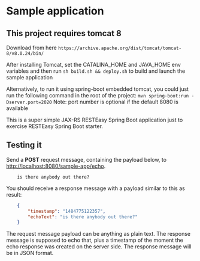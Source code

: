 # Sample application

## This project requires tomcat 8

Download from here ```https://archive.apache.org/dist/tomcat/tomcat-8/v8.0.24/bin/```

After installing Tomcat, set the CATALINA_HOME and JAVA_HOME env variables and then run
 ``` sh build.sh && deploy.sh ``` 
to build and launch the sample application

Alternatively, to run it using spring-boot embedded tomcat, you could just run the following command in the root of the project:
``` mvn spring-boot:run -Dserver.port=2020 ``` 
Note: port number is optional if the default 8080 is available

This is a super simple JAX-RS RESTEasy Spring Boot application just to exercise RESTEasy Spring Boot starter.<br>



## Testing it

Send a **POST** request message, containing the payload below, to [http://localhost:8080/sample-app/echo](http://localhost:8080/sample-app/echo).

```
    is there anybody out there?
```

You should receive a response message with a payload similar to this as result:

``` json
    {
        "timestamp": "1484775122357",
        "echoText": "is there anybody out there?"
    }
```

The request message payload can be anything as plain text.
The response message is supposed to echo that, plus a timestamp of the moment the echo response was created on the server side. The response message will be in JSON format.
